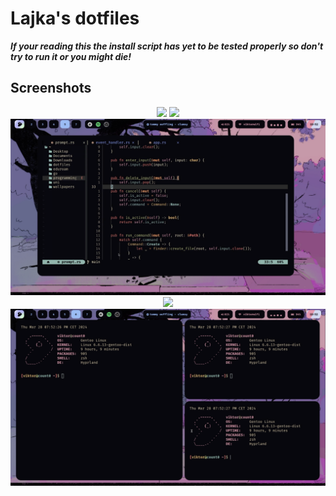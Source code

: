 # Lajka's dotfiles

***If your reading this the install script has yet to be tested properly so don't try to run it or you might die!***

## Screenshots

<p align="center">
<img src="./screenshots/Screenshot2.png" width="700"/>
<img src="./screenshots/Screenshot1.png" width="700"/>
<img src="./screenshots/Screenshot7.png" width="700"/>
<img src="./screenshots/Screenshot3.png" width="700"/>
<img src="./screenshots/Screenshot6.png" width="700"/>
</p>



